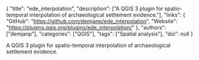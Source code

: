 {
  "title": "ede_interpolation",
  "description": ["A QGIS 3 plugin for spatio-temporal interpolation of archaeological settlement evidence."],
  "links": {
    "GitHub": "https://github.com/demjanp/ede_interpolation",
    "Website": "https://plugins.qgis.org/plugins/ede_interpolation/"
  },
  "authors": ["demjanp"],
  "categories": ["QGIS"],
  "tags": ["Spatial analysis"],
  "doi": null
}

<!-- Generated by csv2md.R – do not edit by hand -->

A QGIS 3 plugin for spatio-temporal interpolation of archaeological settlement evidence.
